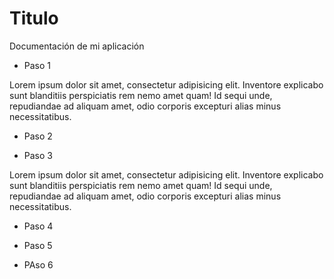# Titulo

Documentación de mi aplicación

- Paso 1

Lorem ipsum dolor sit amet, consectetur adipisicing elit. Inventore explicabo sunt blanditiis perspiciatis rem nemo amet quam! Id sequi unde, repudiandae ad aliquam amet, odio corporis excepturi alias minus necessitatibus.

- Paso 2

- Paso 3

Lorem ipsum dolor sit amet, consectetur adipisicing elit. Inventore explicabo sunt blanditiis perspiciatis rem nemo amet quam! Id sequi unde, repudiandae ad aliquam amet, odio corporis excepturi alias minus necessitatibus.

- Paso 4

- Paso 5

- PAso 6